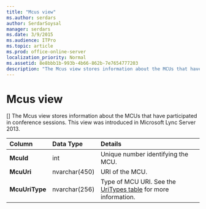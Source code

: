 ```yaml
---
title: "Mcus view"
ms.author: serdars
author: SerdarSoysal
manager: serdars
ms.date: 3/9/2015
ms.audience: ITPro
ms.topic: article
ms.prod: office-online-server
localization_priority: Normal
ms.assetid: 8e8bbb1b-993b-4b66-862b-7e7654777203
description: "The Mcus view stores information about the MCUs that have participated in conference sessions. This view was introduced in Microsoft Lync Server 2013."
---
```


# Mcus view
[]
The Mcus view stores information about the MCUs that have participated in conference sessions. This view was introduced in Microsoft Lync Server 2013.
  
|**Column**|**Data Type**|**Details**|
|:-----|:-----|:-----|
|**McuId** <br/> |int  <br/> |Unique number identifying the MCU.  <br/> |
|**McuUri** <br/> |nvarchar(450)  <br/> |URI of the MCU.  <br/> |
|**McuUriType** <br/> |nvarchar(256)  <br/> |Type of MCU URI. See the [UriTypes table](uritypes.md) for more information. <br/> |
   

